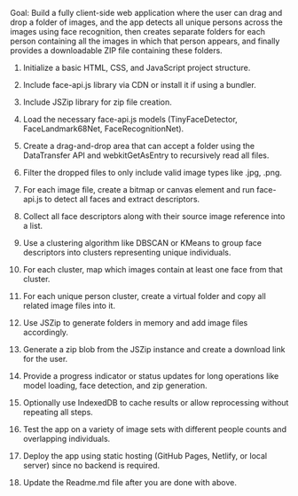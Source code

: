 Goal: Build a fully client-side web application where the user can drag and drop a folder of images, and the app detects all unique persons across the images using face recognition, then creates separate folders for each person containing all the images in which that person appears, and finally provides a downloadable ZIP file containing these folders.

1. Initialize a basic HTML, CSS, and JavaScript project structure.
2. Include face-api.js library via CDN or install it if using a bundler.
3. Include JSZip library for zip file creation.
4. Load the necessary face-api.js models (TinyFaceDetector, FaceLandmark68Net, FaceRecognitionNet).
5. Create a drag-and-drop area that can accept a folder using the DataTransfer API and webkitGetAsEntry to recursively read all files.
6. Filter the dropped files to only include valid image types like .jpg, .png.
7. For each image file, create a bitmap or canvas element and run face-api.js to detect all faces and extract descriptors.
8. Collect all face descriptors along with their source image reference into a list.
9. Use a clustering algorithm like DBSCAN or KMeans to group face descriptors into clusters representing unique individuals.
10. For each cluster, map which images contain at least one face from that cluster.
11. For each unique person cluster, create a virtual folder and copy all related image files into it.
12. Use JSZip to generate folders in memory and add image files accordingly.
13. Generate a zip blob from the JSZip instance and create a download link for the user.
14. Provide a progress indicator or status updates for long operations like model loading, face detection, and zip generation.
15. Optionally use IndexedDB to cache results or allow reprocessing without repeating all steps.
16. Test the app on a variety of image sets with different people counts and overlapping individuals.
17. Deploy the app using static hosting (GitHub Pages, Netlify, or local server) since no backend is required.




18. Update the Readme.md file after you are done with above.